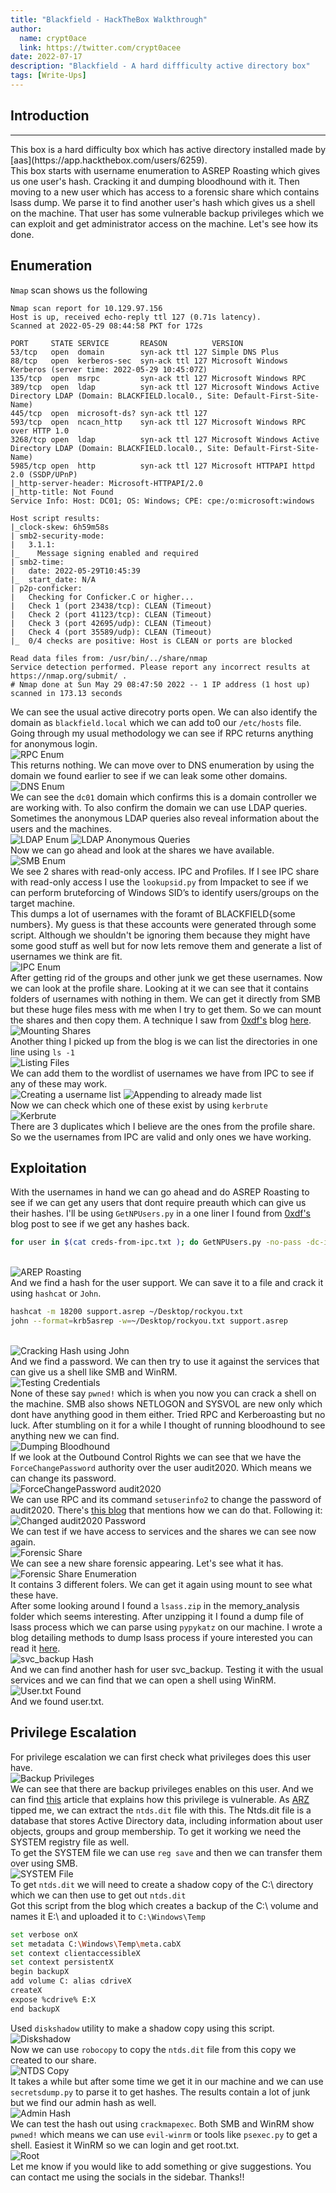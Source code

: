 ```yaml
---
title: "Blackfield - HackTheBox Walkthrough"
author:
  name: crypt0ace
  link: https://twitter.com/crypt0acee
date: 2022-07-17
description: "Blackfield - A hard diffficulty active directory box"
tags: [Write-Ups]
---
```

## Introduction
<hr>
This box is a hard difficulty box which has active directory installed made by [aas](https://app.hackthebox.com/users/6259).
<br>
This box starts with username enumeration to ASREP Roasting which gives us one user's hash. Cracking it and dumping bloodhound with it. Then moving to a new user which has access to a forensic share which contains lsass dump. We parse it to find another user's hash which gives us a shell on the machine. That user has some vulnerable backup privileges which we can exploit and get administrator access on the machine. Let's see how its done.

## Enumeration
`Nmap` scan shows us the following
```
Nmap scan report for 10.129.97.156
Host is up, received echo-reply ttl 127 (0.71s latency).
Scanned at 2022-05-29 08:44:58 PKT for 172s

PORT     STATE SERVICE       REASON          VERSION
53/tcp   open  domain        syn-ack ttl 127 Simple DNS Plus
88/tcp   open  kerberos-sec  syn-ack ttl 127 Microsoft Windows Kerberos (server time: 2022-05-29 10:45:07Z)
135/tcp  open  msrpc         syn-ack ttl 127 Microsoft Windows RPC
389/tcp  open  ldap          syn-ack ttl 127 Microsoft Windows Active Directory LDAP (Domain: BLACKFIELD.local0., Site: Default-First-Site-Name)
445/tcp  open  microsoft-ds? syn-ack ttl 127
593/tcp  open  ncacn_http    syn-ack ttl 127 Microsoft Windows RPC over HTTP 1.0
3268/tcp open  ldap          syn-ack ttl 127 Microsoft Windows Active Directory LDAP (Domain: BLACKFIELD.local0., Site: Default-First-Site-Name)
5985/tcp open  http          syn-ack ttl 127 Microsoft HTTPAPI httpd 2.0 (SSDP/UPnP)
|_http-server-header: Microsoft-HTTPAPI/2.0
|_http-title: Not Found
Service Info: Host: DC01; OS: Windows; CPE: cpe:/o:microsoft:windows

Host script results:
|_clock-skew: 6h59m58s
| smb2-security-mode: 
|   3.1.1: 
|_    Message signing enabled and required
| smb2-time: 
|   date: 2022-05-29T10:45:39
|_  start_date: N/A
| p2p-conficker: 
|   Checking for Conficker.C or higher...
|   Check 1 (port 23438/tcp): CLEAN (Timeout)
|   Check 2 (port 41123/tcp): CLEAN (Timeout)
|   Check 3 (port 42695/udp): CLEAN (Timeout)
|   Check 4 (port 35589/udp): CLEAN (Timeout)
|_  0/4 checks are positive: Host is CLEAN or ports are blocked

Read data files from: /usr/bin/../share/nmap
Service detection performed. Please report any incorrect results at https://nmap.org/submit/ .
# Nmap done at Sun May 29 08:47:50 2022 -- 1 IP address (1 host up) scanned in 173.13 seconds
```

We can see the usual active direcotry ports open. We can also identify the domain as `blackfield.local` which we can add to0 our `/etc/hosts` file. Going through my usual methodology we can see if RPC returns anything for anonymous login.
\
![RPC Enum](/assets/img/blackfield-hackthebox/rpc.png)
\
This returns nothing. We can move over to DNS enumeration by using the domain we found earlier to see if we can leak some other domains.
\
![DNS Enum](/assets/img/blackfield-hackthebox/dns.png)
\
We can see the `dc01` domain which confirms this is a domain controller we are working with. To also confirm the domain we can use LDAP queries. Sometimes the anonymous LDAP queries also reveal information about the users and the machines.
\
![LDAP Enum](/assets/img/blackfield-hackthebox/ldapsearch.png)
![LDAP Anonymous Queries](/assets/img/blackfield-hackthebox/anonymous_queries.png)
\
Now we can go ahead and look at the shares we have available. 
\
![SMB Enum](/assets/img/blackfield-hackthebox/smb.png)
\
We see 2 shares with read-only access. IPC and Profiles. If I see IPC share with read-only access I use the `lookupsid.py` from Impacket to see if we can perform bruteforcing of Windows SID’s to identify users/groups on the target machine.
<br>
This dumps a lot of usernames with the foramt of BLACKFIELD{some numbers}. My guess is that these accounts were generated through some script. Although we shouldn't be ignoring them because they might have some good stuff as well but for now lets remove them and generate a list of usernames we think are fit.
\
![IPC Enum](/assets/img/blackfield-hackthebox/ipc_enum.png)
\
After getting rid of the groups and other junk we get these usernames. Now we can look at the profile share. Looking at it we can see that it contains folders of usernames with nothing in them. We can get it directly from SMB but these huge files mess with me when I try to get them. So we can mount the shares and then copy them. A technique I saw from [0xdf's](https://twitter.com/0xdf_) blog [here](https://0xdf.gitlab.io/2020/10/03/htb-blackfield.html).
\
![Mounting Shares](/assets/img/blackfield-hackthebox/mount.png)
\
Another thing I picked up from the blog is we can list the directories in one line using `ls -1`
\
![Listing Files](/assets/img/blackfield-hackthebox/ls.png)
\
We can add them to the wordlist of usernames we have from IPC to see if any of these may work.
\
![Creating a username list](/assets/img/blackfield-hackthebox/users.png)
![Appending to already made list](/assets/img/blackfield-hackthebox/mix.png)
\
Now we can check which one of these exist by using `kerbrute`
\
![Kerbrute](/assets/img/blackfield-hackthebox/kerbrute.png)
\
There are 3 duplicates which I believe are the ones from the profile share. So we the usernames from IPC are valid and only ones we have working.

## Exploitation
With the usernames in hand we can go ahead and do ASREP Roasting to see if we can get any users that dont require preauth which can give us their hashes. I'll be using `GetNPUsers.py` in a one liner I found from [0xdf's](https://twitter.com/0xdf_) blog post to see if we get any hashes back.
```bash
for user in $(cat creds-from-ipc.txt ); do GetNPUsers.py -no-pass -dc-ip 10.129.135.182 blackfield.local/${user} -format hashcat | grep -v Impacket; done
```
\
![AREP Roasting](/assets/img/blackfield-hackthebox/asrep.png)
\
And we find a hash for the user support. We can save it to a file and crack it using `hashcat` or `John`.
```bash
hashcat -m 18200 support.asrep ~/Desktop/rockyou.txt
john --format=krb5asrep -w=~/Desktop/rockyou.txt support.asrep
```
\
![Cracking Hash using John](/assets/img/blackfield-hackthebox/crack_hash.png)
\
And we find a password. We can then try to use it against the services that can give us a shell like SMB and WinRM.
\
![Testing Credentials](/assets/img/blackfield-hackthebox/testing_creds.png)
\
None of these say `pwned!` which is when you now you can crack a shell on the machine. SMB also shows NETLOGON and SYSVOL are new only which dont have anything good in them either. Tried RPC and Kerberoasting but no luck. After stumbling on it for a while I thought of running bloodhound to see anything new we can find.
\
![Dumping Bloodhound](/assets/img/blackfield-hackthebox/bloodhound_dump.png)
\
If we look at the Outbound Control Rights we can see that we have the `ForceChangePassword` authority over the user audit2020. Which means we can change its password.
\
![ForceChangePassword audit2020](/assets/img/blackfield-hackthebox/change_pass.png)
\
We can use RPC and its command `setuserinfo2` to change the password of audit2020. There's [this blog](https://room362.com/post/2017/reset-ad-user-password-with-linux/) that mentions how we can do that. Following it:
\
![Changed audit2020 Password](/assets/img/blackfield-hackthebox/rpc_pass.png)
\
We can test if we have access to services and the shares we can see now again.
\
![Forensic Share](/assets/img/blackfield-hackthebox/forensic_share.png)
\
We can see a new share forensic appearing. Let's see what it has.
\
![Forensic Share Enumeration](/assets/img/blackfield-hackthebox/forensic_share_enum.png)
\
It contains 3 different folers. We can get it again using mount to see what these have.
<br>
After some looking around I found a `lsass.zip` in the memory_analysis folder which seems interesting. After unzipping it I found a dump file of lsass process which we can parse using `pypykatz` on our machine. I wrote a blog detailing methods to dump lsass process if youre interested you can read it [here](https://crypt0ace.github.io/posts/Dumping-Lsass/).
\
![svc_backup Hash](/assets/img/blackfield-hackthebox/backup_hash.png)
\
And we can find another hash for user svc_backup. Testing it with the usual services and we can find that we can open a shell using WinRM.
\
![User.txt Found](/assets/img/blackfield-hackthebox/user.png)
\
And we found user.txt. 

## Privilege Escalation
For privilege escalation we can first check what privileges does this user have.
\
![Backup Privileges](/assets/img/blackfield-hackthebox/backup_privs.png)
\
We can see that there are backup privileges enables on this user. And we can find [this](https://www.hackingarticles.in/windows-privilege-escalation-sebackupprivilege/) article that explains how this privilege is vulnerable. As [ARZ](https://twitter.com/arz_101) tipped me,  we can extract the `ntds.dit` file with this. The Ntds.dit file is a database that stores Active Directory data, including information about user objects, groups and group membership. To get it working we need the SYSTEM registry file as well. 
<br>
To get the SYSTEM file we can use `reg save` and then we can transfer them over using SMB.
\
![SYSTEM File](/assets/img/blackfield-hackthebox/system.png)
\
To get `ntds.dit` we will need to create a shadow copy of the C:\ directory which we can then use to get out `ntds.dit`
<br>
Got this script from the blog which creates a backup of the C:\ volume and names it E:\ and uploaded it to `C:\Windows\Temp`
```bash
set verbose onX
set metadata C:\Windows\Temp\meta.cabX
set context clientaccessibleX
set context persistentX
begin backupX
add volume C: alias cdriveX
createX
expose %cdrive% E:X
end backupX
```
Used `diskshadow` utility to make a shadow copy using this script.
\
![Diskshadow](/assets/img/blackfield-hackthebox/shaodw_copy_created.png)
\
Now we can use `robocopy` to copy the `ntds.dit` file from this copy we created to our share.
\
![NTDS Copy](/assets/img/blackfield-hackthebox/ntds.png)
\
It takes a while but after some time we get it in our machine and we can use `secretsdump.py` to parse it to get hashes. The results contain a lot of junk but we find our admin hash as well.
\
![Admin Hash](/assets/img/blackfield-hackthebox/admin_hash.png)
\
We can test the hash out using `crackmapexec`. Both SMB and WinRM show `pwned!` which means we can use `evil-winrm` or tools like `psexec.py` to get a shell. Easiest it WinRM so we can login and get root.txt.
\
![Root](/assets/img/blackfield-hackthebox/root.png)
\
Let me know if you would like to add something or give suggestions. You can contact me using the socials in the sidebar. Thanks!!